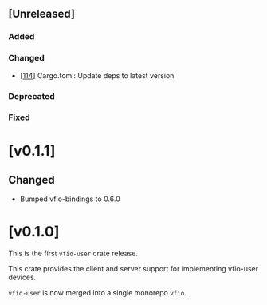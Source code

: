 ## [Unreleased]

### Added

### Changed
- [[114]](https://github.com/rust-vmm/vfio/pull/114) Cargo.toml: Update deps to latest version

### Deprecated

### Fixed

# [v0.1.1]

## Changed
- Bumped vfio-bindings to 0.6.0

# [v0.1.0]

This is the first `vfio-user` crate release.

This crate provides the client and server support for implementing vfio-user devices.

`vfio-user` is now merged into a single monorepo `vfio`.
